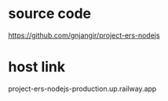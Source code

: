 # source code 
https://github.com/gnjangir/project-ers-nodejs
# host link
project-ers-nodejs-production.up.railway.app
